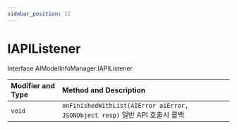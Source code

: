 ```yaml
---
sidebar_position: 11
---
```


# IAPIListener

Interface AIModelInfoManager.IAPIListener

| Modifier and Type | Method and Description                                       |
| :---------------- | :----------------------------------------------------------- |
| `void`            | `onFinishedWithList(AIError aiError, JSONObject resp)` 일반 API 호출시 콜백 |
